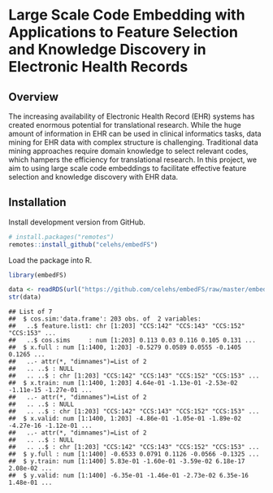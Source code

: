 Large Scale Code Embedding with Applications to Feature Selection and
Knowledge Discovery in Electronic Health Records
================

## Overview

The increasing availability of Electronic Health Record (EHR) systems
has created enormous potential for translational research. While the
huge amount of information in EHR can be used in clinical informatics
tasks, data mining for EHR data with complex structure is challenging.
Traditional data mining approaches require domain knowledge to select
relevant codes, which hampers the efficiency for translational research.
In this project, we aim to using large scale code embeddings to
facilitate effective feature selection and knowledge discovery with EHR
data.

## Installation

Install development version from GitHub.

``` r
# install.packages("remotes")
remotes::install_github("celehs/embedFS")
```

Load the package into
R.

``` r
library(embedFS)
```

``` r
data <- readRDS(url("https://github.com/celehs/embedFS/raw/master/embed/embed.rds", "rb"))
str(data)
```

    ## List of 7
    ##  $ cos.sim:'data.frame': 203 obs. of  2 variables:
    ##   ..$ feature.list1: chr [1:203] "CCS:142" "CCS:143" "CCS:152" "CCS:153" ...
    ##   ..$ cos.sims     : num [1:203] 0.113 0.03 0.116 0.105 0.131 ...
    ##  $ x.full : num [1:1400, 1:203] -0.5279 0.0589 0.0555 -0.1405 0.1265 ...
    ##   ..- attr(*, "dimnames")=List of 2
    ##   .. ..$ : NULL
    ##   .. ..$ : chr [1:203] "CCS:142" "CCS:143" "CCS:152" "CCS:153" ...
    ##  $ x.train: num [1:1400, 1:203] 4.64e-01 -1.13e-01 -2.53e-02 -1.11e-15 -1.27e-01 ...
    ##   ..- attr(*, "dimnames")=List of 2
    ##   .. ..$ : NULL
    ##   .. ..$ : chr [1:203] "CCS:142" "CCS:143" "CCS:152" "CCS:153" ...
    ##  $ x.valid: num [1:1400, 1:203] -4.86e-01 -1.05e-01 -1.89e-02 -4.27e-16 -1.12e-01 ...
    ##   ..- attr(*, "dimnames")=List of 2
    ##   .. ..$ : NULL
    ##   .. ..$ : chr [1:203] "CCS:142" "CCS:143" "CCS:152" "CCS:153" ...
    ##  $ y.full : num [1:1400] -0.6533 0.0791 0.1126 -0.0566 -0.1325 ...
    ##  $ y.train: num [1:1400] 5.83e-01 -1.60e-01 -3.59e-02 6.18e-17 2.08e-02 ...
    ##  $ y.valid: num [1:1400] -6.35e-01 -1.46e-01 -2.73e-02 6.35e-16 1.48e-01 ...
